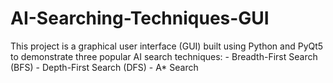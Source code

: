 # AI-Searching-Techniques-GUI
This project is a graphical user interface (GUI) built using Python and PyQt5 to demonstrate three popular AI search techniques: - Breadth-First Search (BFS) - Depth-First Search (DFS) - A* Search
